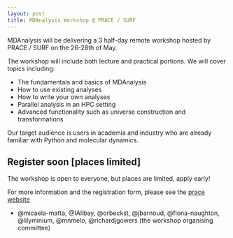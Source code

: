 ```yaml
---
layout: post
title: MDAnalysis Workshop @ PRACE / SURF
---
```


MDAnalysis will be delivering a 3 half-day remote workshop hosted by PRACE / SURF on the 26-28th of May.

The workshop will include both lecture and practical portions. We will cover topics including:

* The fundamentals and basics of MDAnalysis
* How to use existing analyses
* How to write your own analyses
* Parallel analysis in an HPC setting
* Advanced functionality such as universe construction and transformations

Our target audience is users in academia and industry who are already familiar with Python and molecular dynamics.

## Register soon [places limited]

The workshop is open to everyone, but places are limited, apply early!

For more information and the registration form, please see the [prace website](https://events.prace-ri.eu/event/1201/overview)

- @micaela-matta, @IAlibay, @orbeckst, @jbarnoud, @fiona-naughton, @lilyminium, @mnmelo, @richardjgowers (the workshop organising committee)
